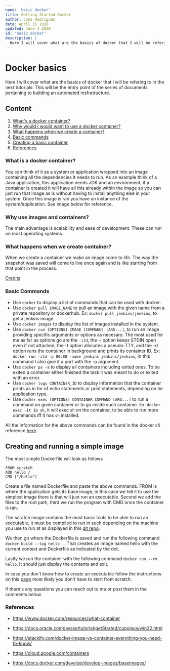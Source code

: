 ```yaml
---
name: 'basic_docker'
title: Getting Started Docker
author: Jose Rodriguez
date: April 15 2020
updated: June 4 2020
id: 'basic_docker'
description: |
  Here I will cover what are the basics of docker that I will be refering to in the next tutorials.
---
```


# Docker basics
Here I will cover what are the basics of docker that I will be refering to in the next tutorials. This will be the entry point of the series of documents pertaining to building an automated insfratructure.

## Content
1. [ What's a docker container? ](#what)
2. [ Why would I would want to use a docker container? ](#why)
3. [ What happens when we create a container? ](#whathappens)
4. [ Basic commands ](#commands)
5. [ Creating a basic container ](#creating)
6. [ References ](#references)

<a name="what"></a>

### What is a docker container?
 You can think of it as a system or application wrapped into an image containing all the dependencies it needs to run. As an example think of a Java application, this application needs JDK and an environment, if a container is created it will have all this already within the image so you can just run that image as is without having to install anything else in your system. Once this image is ran you have an instance of the system/application. See image below for reference. 


<a name="why"></a>

### Why use images and containers?

The main advantage is scalability and ease of development. These can run on most operating systems.

<a name="whathappens"></a>

### What happens when we create container?
When we create a container we make an image come to life. The way the snapshot was saved will come to live once again and is like starting from that point in the process.

<!-- <img src="~/assets/images/containers.png" alt="Image of container stack" class="testing"> -->

[Credits](https://www.docker.com/sites/default/files/d8/styles/large/public/2018-11/container-what-is-container.png)

<a name="commands"></a>

### Basic Commands 

- Use `docker` to display a list of commands that can be used with docker. 
- Use `docker pull IMAGE_NAME` to pull an image with the given name from a private repository or dockerhub. Ex: `docker pull jenkins/jenkins`, to get a jenkins image.
- Use `docker images` to display the list of images installed in the system.
- Use `docker run [OPTIONS] IMAGE [COMMAND] [ARG...]`, to run an image providing specific arguments or options as necesary. The most used for me as far as options go are the `-itd`, the -i option keeps STDIN open even if not attached, the -t option allocates a pseudo-TTY, and the -d option runs the container in background and prints its container ID. Ex: `docker run -itd -p 80:80 -name jenkins jenkins/jenkins`, in this command I also give it a port with the -p argument.
- Use `docker ps -a` to display all containers including exited ones. To be exited a container either finished the task it was meant to do or exited with an error. 
- Use `docker logs CONTAINER_ID` to display information that the container prints as in for of echo statements or print statements, depending on he application type.
- Use `docker exec [OPTIONS] CONTAINER COMMAND [ARG...]` to run a command on given container or to go inside such container. Ex: `docker exec -it ID sh`, it will exec `sh` on the container, to be able to run more commands iff it has `sh` installed.

All the information for the above commands can be found in the docker cli reference [here](https://docs.docker.com/engine/reference/commandline/cli/).
<a name="creating"></a>

## Creating and running a simple image
The most simple Dockerfile will look as follows
```
FROM scratch
ADD hello /
CMD ["/hello"]
```
Create a file named Dockerfile and paste the above commands. FROM is where the application gets its base image, in this case we tell it to use the simplest image there is that will just run an executable. Second we add the files to the root path, third we run the program with CMD once the container is ran.

The scratch image contains the most basic tools to be able to run an executable, it must be compiled to run in such depending on the machine you use to run at as displayed in this [git repo](https://github.com/docker-library/hello-world). 

We then go where the Dockerfile is saved and run the following command `docker build --tag hello .`. That creates an image named hello with the current context and Dockerfile as indicated by the dot. 

Lastly we run the container with the following command `docker run --rm hello`. It should just display the contents and exit. 

In case you don't know how to create an executable follow the instructions on this [page](https://docs.docker.com/develop/develop-images/baseimages/) most likely you don't have to start from scratch. 

If there's any questions you can reach out to me or post them in the comments below.

<a name="references"></a>

### References
- <a>https://www.docker.com/resources/what-container</a>
- <a>https://docs.oracle.com/javase/tutorial/getStarted/cupojava/win32.html</a>
- <a>https://stackify.com/docker-image-vs-container-everything-you-need-to-know/</a>

- <a>https://cloud.google.com/containers </a>

- <a>https://docs.docker.com/develop/develop-images/baseimages/</a>
<style> 
.testing {
  width: 100%;
  height: 100px;
  background: red;
}
</style>